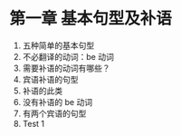 # 第一章 基本句型及补语

1. 五种简单的基本句型
2. 不必翻译的动词：be 动词
3. 需要补语的动词有哪些？
4. 宾语补语的句型
5. 补语的此类
6. 没有补语的 be 动词
7. 有两个宾语的句型
8. Test 1
